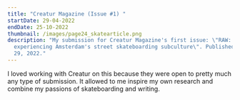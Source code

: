 ```yaml
---
title: "Creatur Magazine (Issue #1) "
startDate: 29-04-2022
endDate: 25-10-2022
thumbnail: /images/page24_skatearticle.png
description: "My submission for Creatur Magazine's first issue: \"RAW:
  experiencing Amsterdam's street skateboarding subculture\". Published April
  29, 2022."
---
```

I﻿ loved working with Creatur on this because they were open to pretty much any type of submission. It allowed to me inspire my own research and combine my passions of skateboarding and writing.